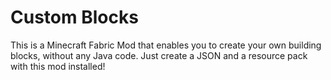 # Custom Blocks
This is a Minecraft Fabric Mod that enables you to create your own building blocks, without any Java code. Just create a JSON and a resource pack with this mod installed!
